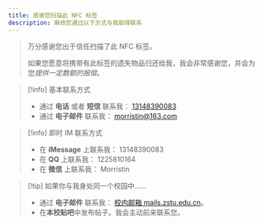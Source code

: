 ```yaml
---
title: 感谢您扫描此 NFC 标签
description: 麻烦您通过以下方式与我取得联系
---
```


> 万分感谢您出于信任扫描了此 NFC 标签。
>
> 如果您愿意将携带有此标签的遗失物品归还给我，我会非常感谢您，并会为您*提供一定数额的报偿*。

> [!info] 基本联系方式
>
> - 通过 **电话** 或者 **短信** 联系我： [13148390083](tel:13148390083)
> - 通过 **电子邮件** 联系我： [morristin@163.com](mailto:morristin@163.com)

> [!info] 即时 IM 联系方式
>
> - 在 **iMessage** 上联系我： 13148390083
> - 在 **QQ** 上联系我： 1225810164
> - 在 **微信** 上联系我： Morristin

> [!tip] 如果你与我身处同一个校园中……
>
> - 通过 **电子邮件** 联系我： [校内邮箱 mails.zstu.edu.cn](mailto:2025337621292@mails.zstu.edu.cn)。
> - 在**本校贴吧**中发布帖子。我会主动前来联系您。
